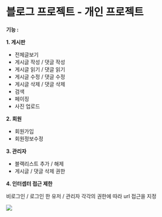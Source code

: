 # 블로그 프로젝트 - 개인 프로젝트

<strong>기능 :</strong>

**1. 게시판**
<ul>
	<li>전체글보기</li>
	<li>게시글 작성 / 댓글 작성</li>
	<li>게시글 읽기 / 댓글 읽기</li>
	<li>게시글 수정 / 댓글 수정</li>
	<li>게시글 삭제 / 댓글 삭제</li>
	<li>검색</li>
	<li>페이징</li>
	<li>사진 업로드</li>
</ul>



**2. 회원**
<ul>
	<li>회원가입</li>
	<li>회원정보수정</li>
</ul>

**3. 관리자**

<ul>
	<li>블랙리스트 추가 / 해제</li>
	<li>게시글 / 댓글 삭제 권한</li>
</ul>




**4. 인터셉터 접근 제한**

비로그인 / 로그인 한 유저 / 관리자 각각의 권한에 따라 url 접근을 지정


 
 
 <div>
	<img src="https://user-images.githubusercontent.com/97450720/228104442-48828092-23ea-49da-aa52-562944f85353.png">
</div>
 
 
